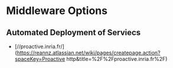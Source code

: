 # Middleware Options

## Automated Deployment of Serviecs

- [//proactive.inria.fr/](https://reannz.atlassian.net/wiki/pages/createpage.action?spaceKey=Proactive http&title=%2F%2Fproactive.inria.fr%2F)
